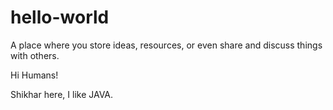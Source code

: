 # hello-world
A place where you store ideas, resources, or even share and discuss things with others.

Hi Humans!

Shikhar here, I like JAVA.
